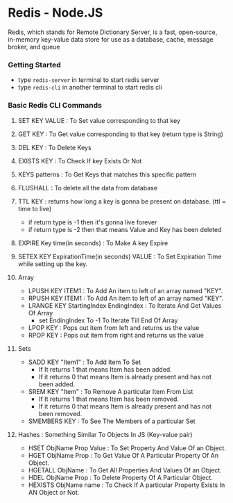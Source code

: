 # Redis - Node.JS
Redis, which stands for Remote Dictionary Server, is a fast, open-source, in-memory key-value data store for use as
a database, cache, message broker, and queue

### Getting Started 

- type `redis-server` in terminal to start redis server
- type `redis-cli` in another terminal to start redis cli

### Basic Redis CLI Commands
1) SET KEY VALUE : To Set value corresponding to that key
2) GET KEY : To Get value corresponding to that key (return type is String)
3) DEL KEY : To Delete Keys
4) EXISTS KEY :  To Check If key Exists Or Not
5) KEYS patterns : To Get Keys that matches this specific pattern
6) FLUSHALL : To delete all the data from database
7) TTL KEY : returns how long a key is gonna be present on database. (ttl = time to live)
    - if return type is -1 then it's gonna live forever
    - if return type is -2 then that means Value and Key has been deleted
8) EXPIRE Key time(in seconds) : To Make A key Expire
9) SETEX KEY ExpirationTime(in seconds) VALUE : To Set Expiration Time while setting up the key.
10) Array 
    - LPUSH KEY ITEM1 : To Add An item to left of an array named "KEY".
    - RPUSH KEY ITEM1 : To Add An item to left of an array named "KEY".
    - LRANGE KEY StartingIndex EndingIndex : To Iterate And Get Values Of Array   
        - set EndingIndex To -1 To Iterate Till End Of Array
    - LPOP KEY : Pops out item from left and returns us the value
    - RPOP KEY : Pops out item from right and returns us the value
    
11) Sets 
    - SADD KEY "Item1" : To Add Item To Set 
        - If It returns 1 that means Item has been added.
        - If it returns 0 that means Item is already present and has not been added.
    - SREM KEY "Item" : To Remove A particular Item From List
        - If It returns 1 that means Item has been removed.
        - If it returns 0 that means Item is already present and has not been removed.
    - SMEMBERS KEY : To See The Members of a particular Set
    
12) Hashes : Something Similar To Objects In JS (Key-value pair)
    - HSET ObjName Prop Value : To Set Property And Value Of an Object.  
    - HGET ObjName Prop : To Get Value Of A Particular Property Of An Object.
    - HGETALL ObjName :  To Get All Properties And Values Of an Object.
    - HDEL ObjName Prop : To Delete Property Of A Particular Object.
    - HEXISTS ObjName name : To Check If A particular Property Exists In AN Object or Not.

